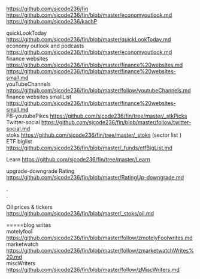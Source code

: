 



https://github.com/sjcode236/fin    
https://github.com/sjcode236/fin/blob/master/economyoutlook.md     
https://github.com/sjcode236/kachP     


quickLookToday   https://github.com/sjcode236/fin/blob/master/quickLookToday.md     
economy outlook and podcasts  https://github.com/sjcode236/fin/blob/master/economyoutlook.md    
finance websites https://github.com/sjcode236/fin/blob/master/finance%20websites.md     
https://github.com/sjcode236/fin/blob/master/finance%20websites-small.md    
youTubeChannels  https://github.com/sjcode236/fin/blob/master/follow/youtubeChannels.md    
finance websites smallList  https://github.com/sjcode236/fin/blob/master/finance%20websites-small.md     
FB-youtubePikcs  https://github.com/sjcode236/fin/tree/master/_stkPicks    
Twitter-social https://github.com/sjcode236/fin/blob/master/follow/twitter-social.md    
stoks https://github.com/sjcode236/fin/tree/master/_stoks    (sector list )   
ETF biglist https://github.com/sjcode236/fin/blob/master/_funds/etfBigList.md    

Learn https://github.com/sjcode236/fin/tree/master/Learn     
   

upgrade-downgrade Rating https://github.com/sjcode236/fin/blob/master/RatingUp-downgrade.md      

.   
.   

Oil prices & tickers https://github.com/sjcode236/fin/blob/master/_stoks/oil.md       

=====blog writes     
motelyfool  https://github.com/sjcode236/fin/blob/master/follow/zmotelyFoolwrites.md     
marketwatch https://github.com/sjcode236/fin/blob/master/follow/zmarketwatchWrites%20.md    
miscWriters https://github.com/sjcode236/fin/blob/master/follow/zMiscWriters.md     








